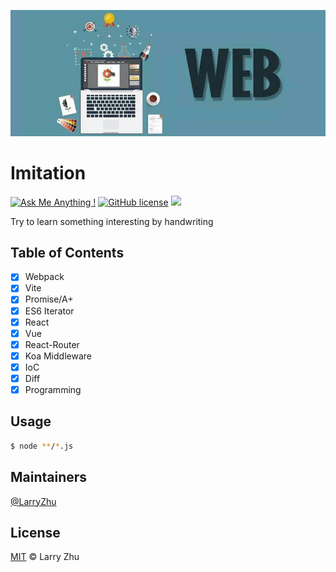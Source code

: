 ![](./.screenshots/poster.jpg?raw=true)

# Imitation

[![Ask Me Anything !](https://img.shields.io/badge/Ask%20me-anything-1abc9c.svg)](https://GitHub.com/lingxiao-Zhu/imitation) [![GitHub license](https://img.shields.io/github/license/Naereen/StrapDown.js.svg)](https://GitHub.com/lingxiao-Zhu/imitation/master/LICENSE) ![](https://img.shields.io/badge/language-javascript-orange.svg)

Try to learn something interesting by handwriting

## Table of Contents

- [x] Webpack
- [x] Vite
- [x] Promise/A+
- [x] ES6 Iterator
- [x] React
- [x] Vue
- [x] React-Router
- [x] Koa Middleware
- [x] IoC
- [x] Diff
- [x] Programming

## Usage

```bash
$ node **/*.js
```

## Maintainers

[@LarryZhu](https://github.com/lingxiao-Zhu)

## License

[MIT](LICENSE) © Larry Zhu
